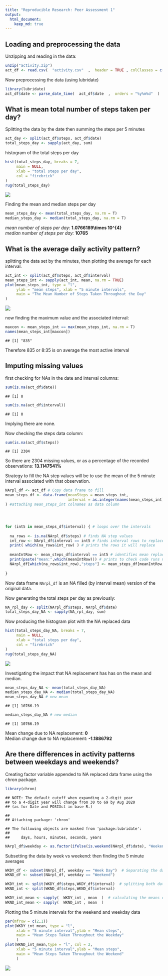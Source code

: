 ```yaml
---
title: "Reproducible Research: Peer Assessment 1"
output: 
  html_document:
    keep_md: true
---
```



## Loading and preprocessing the data

Unzipping and reading in the data:  


```r
unzip("activity.zip")
act_df <- read.csv(  "activity.csv"  ,  header = TRUE , colClasses = c("integer","factor","integer") )
```

Now preprocessing the data (using lubridate)  

```r
library(lubridate)
act_df$date <- parse_date_time(  act_df$date  ,  orders = "%y%m%d"  )
```


## What is mean total number of steps taken per day?
Splitting the data by the date then summing the steps per 5 minutes


```r
act_day <- split(act_df$steps, act_df$date)
total_steps_day <- sapply(act_day, sum)
```

histogram of the total steps per day  


```r
hist(total_steps_day, breaks = 7,
     main = NULL,
     xlab = "total steps per day",
     col = "firebrick"
)
rug(total_steps_day)
```

![](PA1_template_files/figure-html/unnamed-chunk-4-1.png)<!-- -->

Finding the mean and median steps per day  


```r
mean_steps_day <- mean(total_steps_day, na.rm = T)
median_steps_day <- median(total_steps_day, na.rm = T)
```

*mean number of steps per day:* **1.0766189\times 10^{4}**  
*median number of steps per day:* **10765**  


## What is the average daily activity pattern?

splitting the data set by the minutes, then plotting the average for each interval.  


```r
act_int <- split(act_df$steps, act_df$interval)
mean_steps_int <- sapply(act_int, mean, na.rm = TRUE)
plot(mean_steps_int, type = "l",
     ylab = "mean steps", xlab = "5 minute intervals",
     main = "The Mean Number of Steps Taken Throughout the Day"
)
```

![](PA1_template_files/figure-html/unnamed-chunk-6-1.png)<!-- -->


now finding the maximum value and the associated interval:

```r
maxcon <- mean_steps_int == max(mean_steps_int, na.rm = T)
names(mean_steps_int[maxcon])
```

```
## [1] "835"
```

Therefore 835 or 8:35 is on average the most active interval  


## Imputing missing values

first checking for NAs in the date and interval columns:

```r
sum(is.na(act_df$date))
```

```
## [1] 0
```

```r
sum(is.na(act_df$interval))
```

```
## [1] 0
```
Implying there are none.  

Now checking the steps data column:

```r
sum(is.na(act_df$steps))
```

```
## [1] 2304
```
So there are 2304 missing values, or as a percentage of the recorded observations: **13.1147541%**

Strategy to fill the NA step values will be to use the mean of the 5 minute interval associated with that observation.


```r
NArpl_df <- act_df # Copy data frame to fill
mean_steps_df <- data.frame(meanSteps = mean_steps_int,
                            interval = as.integer(names(mean_steps_int))
) #attaching mean_steps_int colnames as data column




for (int5 in mean_steps_df$interval) { # loops over the intervals
  
  na_rows <- is.na(NArpl_df$steps) # finds NA step values
  int_row <- NArpl_df$interval == int5 # finds interval rows to replace
  print( which(na_rows&int_row) ) # prints the rows it will replace
  
  meanIntRow <- mean_steps_df$interval == int5 # identifies mean replacement row
  print(paste("mean:",which(meanIntRow))) # prints to check code runs nicely
  NArpl_df[which(na_rows&int_row),"steps"] <- mean_steps_df[meanIntRow,"meanSteps"]
  
}
```

Now data frame `NArpl_df` is an NA filled (by interval mean) version of the original data.  

Now generating the total steps per day as previously:

```r
NA_rpl_day <- split(NArpl_df$steps, NArpl_df$date)
total_steps_day_NA <- sapply(NA_rpl_day, sum)
```

Now producing the histogram plot with the NA replaced data 

```r
hist(total_steps_day_NA, breaks = 7,
     main = NULL,
     xlab = "total steps per day",
     col = "firebrick"
)
rug(total_steps_day_NA)
```

![](PA1_template_files/figure-html/unnamed-chunk-12-1.png)<!-- -->

Investigating the impact that NA replacement has has on the mean and median.

```r
mean_steps_day_NA <- mean(total_steps_day_NA)
median_steps_day_NA <- median(total_steps_day_NA)
mean_steps_day_NA # new mean
```

```
## [1] 10766.19
```

```r
median_steps_day_NA # new median
```

```
## [1] 10766.19
```

Mean change due to NA replacement: **0**  
Median change due to NA replacement: **-1.1886792**





## Are there differences in activity patterns between weekdays and weekends?


Creating factor variable appended to NA replaced data frame using the chron package.

```r
library(chron)
```

```
## NOTE: The default cutoff when expanding a 2-digit year
## to a 4-digit year will change from 30 to 69 by Aug 2020
## (as for Date and POSIXct in base R.)
```

```
## 
## Attaching package: 'chron'
```

```
## The following objects are masked from 'package:lubridate':
## 
##     days, hours, minutes, seconds, years
```

```r
NArpl_df$weekday <- as.factor(ifelse(is.weekend(NArpl_df$date), "Weekend","Week Day"))
```



Subsetting the data by week vs weekend: then finding the 5 minute averages

```r
WKDY_df <- subset(NArpl_df, weekday == "Week Day")  # Separating the data by weekday/weekend
WKND_df <- subset(NArpl_df, weekday == "Weekend")

WKDY_int <- split(WKDY_df$steps,WKDY_df$interval)  # splitting both data frames by the 5 minute intervals
WKND_int <- split(WKND_df$steps,WKND_df$interval)

WKDY_int_mean <- sapply(  WKDY_int , mean  )  # calculating the means of the 5 minute intervals
WKND_int_mean <- sapply(  WKND_int , mean  )
```

Plotting the 5 minute intervals for the weekend and weekday data

```r
par(mfrow = c(2,1))
plot(WKDY_int_mean, type = "l",
     xlab = "5 minute interval",ylab = "Mean steps",
     main = "Mean Steps Taken Throughout the Weekday"
     )
plot(WKND_int_mean,type = "l", col = 2,
     xlab = "5 minute interval",ylab = "Mean steps",
     main = "Mean Steps Taken Throughout the Weekend"
     )
```

![](PA1_template_files/figure-html/unnamed-chunk-16-1.png)<!-- -->

